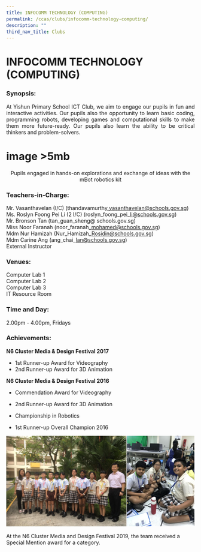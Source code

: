 ```yaml
---
title: INFOCOMM TECHNOLOGY (COMPUTING)
permalink: /ccas/clubs/infocomm-technology-computing/
description: ""
third_nav_title: Clubs
---
```

# INFOCOMM TECHNOLOGY (COMPUTING)

### Synopsis:

<p style="text-align: justify;">At Yishun Primary School ICT Club, we aim to engage our pupils in fun and interactive activities. Our pupils also the opportunity to learn basic coding, programming robots, developing games and computational skills to make them more future-ready. Our pupils also learn the ability to be critical thinkers and problem-solvers.</p>

# image >5mb

<center>Pupils engaged in hands-on explorations and exchange of ideas with the mBot robotics kit</center>


### Teachers-in-Charge:

Mr. Vasanthavelan (I/C) (thandavamurthy\_vasanthavelan@schools.gov.sg)    
Ms. Roslyn Foong Pei Li (2 I/C) (roslyn\_foong\_pei\_li@schools.gov.sg)      
Mr. Bronson Tan (tan\_guan\_sheng@ schools.gov.sg)   
Miss Noor Faranah (noor\_faranah\_mohamed@schools.gov.sg)   
Mdm Nur Hamizah (Nur\_Hamizah\_Rosidin@schools.gov.sg)   
Mdm Carine Ang (ang\_chai\_lan@schools.gov.sg)   
External Instructor

  

### Venues:

Computer Lab 1    
Computer Lab 2    
Computer Lab 3  
IT Resource Room

### Time and Day:

2.00pm - 4.00pm, Fridays  


### Achievements:

**N6 Cluster Media & Design Festival 2017**

*   1st Runner-up Award for Videography
*   2nd Runner-up Award for 3D Animation

  

**N6 Cluster Media & Design Festival 2016**

*   Commendation Award for Videography  
    
*   2nd Runner-up Award for 3D Animation  
    
*   Championship in Robotics  
    
*   1st Runner-up Overall Champion 2016

![](/images/CCAs/Infocomm%20Technology/CCA_ICT%20Club_2020_2.jpg)


At the N6 Cluster Media and Design Festival 2019, the team received a Special Mention award for a category.